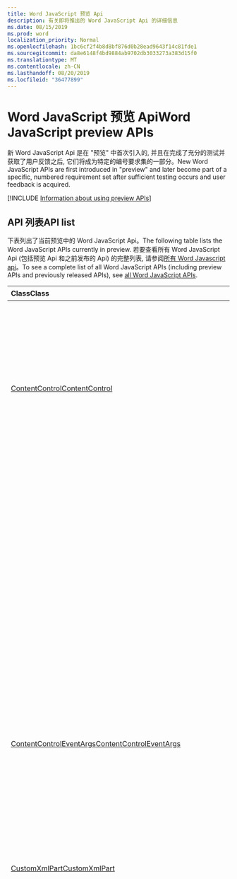 ```yaml
---
title: Word JavaScript 预览 Api
description: 有关即将推出的 Word JavaScript Api 的详细信息
ms.date: 08/15/2019
ms.prod: word
localization_priority: Normal
ms.openlocfilehash: 1bc6cf2f4b8d8bf876d0b28ead9643f14c81fde1
ms.sourcegitcommit: da8e6148f4bd9884ab9702db3033273a383d15f0
ms.translationtype: MT
ms.contentlocale: zh-CN
ms.lasthandoff: 08/20/2019
ms.locfileid: "36477899"
---
```

# <a name="word-javascript-preview-apis"></a><span data-ttu-id="832d4-103">Word JavaScript 预览 Api</span><span class="sxs-lookup"><span data-stu-id="832d4-103">Word JavaScript preview APIs</span></span>

<span data-ttu-id="832d4-104">新 Word JavaScript Api 是在 "预览" 中首次引入的, 并且在完成了充分的测试并获取了用户反馈之后, 它们将成为特定的编号要求集的一部分。</span><span class="sxs-lookup"><span data-stu-id="832d4-104">New Word JavaScript APIs are first introduced in "preview" and later become part of a specific, numbered requirement set after sufficient testing occurs and user feedback is acquired.</span></span>

[!INCLUDE [Information about using preview APIs](../../includes/using-preview-apis-host.md)]

## <a name="api-list"></a><span data-ttu-id="832d4-105">API 列表</span><span class="sxs-lookup"><span data-stu-id="832d4-105">API list</span></span>

<span data-ttu-id="832d4-106">下表列出了当前预览中的 Word JavaScript Api。</span><span class="sxs-lookup"><span data-stu-id="832d4-106">The following table lists the Word JavaScript APIs currently in preview.</span></span> <span data-ttu-id="832d4-107">若要查看所有 Word JavaScript Api (包括预览 Api 和之前发布的 Api) 的完整列表, 请参阅[所有 Word Javascript api](/javascript/api/word?view=word-js-preview)。</span><span class="sxs-lookup"><span data-stu-id="832d4-107">To see a complete list of all Word JavaScript APIs (including preview APIs and previously released APIs), see [all Word JavaScript APIs](/javascript/api/word?view=word-js-preview).</span></span>

| <span data-ttu-id="832d4-108">Class</span><span class="sxs-lookup"><span data-stu-id="832d4-108">Class</span></span> | <span data-ttu-id="832d4-109">域</span><span class="sxs-lookup"><span data-stu-id="832d4-109">Fields</span></span> | <span data-ttu-id="832d4-110">说明</span><span class="sxs-lookup"><span data-stu-id="832d4-110">Description</span></span> |
|:---|:---|:---|
|[<span data-ttu-id="832d4-111">ContentControl</span><span class="sxs-lookup"><span data-stu-id="832d4-111">ContentControl</span></span>](/javascript/api/word/word.contentcontrol)|[<span data-ttu-id="832d4-112">onDataChanged</span><span class="sxs-lookup"><span data-stu-id="832d4-112">onDataChanged</span></span>](/javascript/api/word/word.contentcontrol#ondatachanged)|<span data-ttu-id="832d4-113">更改内容控件中的数据时发生。</span><span class="sxs-lookup"><span data-stu-id="832d4-113">Occurs when data within the content control are changed.</span></span> <span data-ttu-id="832d4-114">若要获取新文本, 请在处理程序中加载此内容控件。</span><span class="sxs-lookup"><span data-stu-id="832d4-114">To get the new text, load this content control in the handler.</span></span> <span data-ttu-id="832d4-115">若要获取旧文本, 请不要加载它。</span><span class="sxs-lookup"><span data-stu-id="832d4-115">To get the old text, do not load it.</span></span>|
||[<span data-ttu-id="832d4-116">onDeleted</span><span class="sxs-lookup"><span data-stu-id="832d4-116">onDeleted</span></span>](/javascript/api/word/word.contentcontrol#ondeleted)|<span data-ttu-id="832d4-117">删除内容控件时发生。</span><span class="sxs-lookup"><span data-stu-id="832d4-117">Occurs when the content control is deleted.</span></span> <span data-ttu-id="832d4-118">请勿在处理程序中加载此内容控件, 否则将无法获取其原始属性。</span><span class="sxs-lookup"><span data-stu-id="832d4-118">Do not load this content control in the handler, otherwise you won't be able to get its original properties.</span></span>|
||[<span data-ttu-id="832d4-119">onSelectionChanged</span><span class="sxs-lookup"><span data-stu-id="832d4-119">onSelectionChanged</span></span>](/javascript/api/word/word.contentcontrol#onselectionchanged)|<span data-ttu-id="832d4-120">在内容控件中的选定内容更改时发生。</span><span class="sxs-lookup"><span data-stu-id="832d4-120">Occurs when selection within the content control is changed.</span></span>|
|[<span data-ttu-id="832d4-121">ContentControlEventArgs</span><span class="sxs-lookup"><span data-stu-id="832d4-121">ContentControlEventArgs</span></span>](/javascript/api/word/word.contentcontroleventargs)|[<span data-ttu-id="832d4-122">contentControl</span><span class="sxs-lookup"><span data-stu-id="832d4-122">contentControl</span></span>](/javascript/api/word/word.contentcontroleventargs#contentcontrol)|<span data-ttu-id="832d4-123">引发事件的对象。</span><span class="sxs-lookup"><span data-stu-id="832d4-123">The object that raised the event.</span></span> <span data-ttu-id="832d4-124">加载此对象以获取其属性。</span><span class="sxs-lookup"><span data-stu-id="832d4-124">Load this object to get its properties.</span></span>|
||[<span data-ttu-id="832d4-125">eventType</span><span class="sxs-lookup"><span data-stu-id="832d4-125">eventType</span></span>](/javascript/api/word/word.contentcontroleventargs#eventtype)|<span data-ttu-id="832d4-126">事件类型。</span><span class="sxs-lookup"><span data-stu-id="832d4-126">The event type.</span></span> <span data-ttu-id="832d4-127">有关详细信息, 请参阅 "事件"。</span><span class="sxs-lookup"><span data-stu-id="832d4-127">See Word.EventType for details.</span></span>|
|[<span data-ttu-id="832d4-128">CustomXmlPart</span><span class="sxs-lookup"><span data-stu-id="832d4-128">CustomXmlPart</span></span>](/javascript/api/word/word.customxmlpart)|[<span data-ttu-id="832d4-129">delete()</span><span class="sxs-lookup"><span data-stu-id="832d4-129">delete()</span></span>](/javascript/api/word/word.customxmlpart#delete--)|<span data-ttu-id="832d4-130">删除自定义 XML 部件。</span><span class="sxs-lookup"><span data-stu-id="832d4-130">Deletes the custom XML part.</span></span>|
||[<span data-ttu-id="832d4-131">deleteAttribute (xpath: string, namespaceMappings: any, name: string)</span><span class="sxs-lookup"><span data-stu-id="832d4-131">deleteAttribute(xpath: string, namespaceMappings: any, name: string)</span></span>](/javascript/api/word/word.customxmlpart#deleteattribute-xpath--namespacemappings--name-)|<span data-ttu-id="832d4-132">从 xpath 标识的元素中删除具有给定名称的属性。</span><span class="sxs-lookup"><span data-stu-id="832d4-132">Deletes an attribute with the given name from the element identified by xpath.</span></span>|
||[<span data-ttu-id="832d4-133">deleteElement (xpath: string, namespaceMappings: any)</span><span class="sxs-lookup"><span data-stu-id="832d4-133">deleteElement(xpath: string, namespaceMappings: any)</span></span>](/javascript/api/word/word.customxmlpart#deleteelement-xpath--namespacemappings-)|<span data-ttu-id="832d4-134">删除由 xpath 标识的元素。</span><span class="sxs-lookup"><span data-stu-id="832d4-134">Deletes the element identified by xpath.</span></span>|
||[<span data-ttu-id="832d4-135">getXml()</span><span class="sxs-lookup"><span data-stu-id="832d4-135">getXml()</span></span>](/javascript/api/word/word.customxmlpart#getxml--)|<span data-ttu-id="832d4-136">获取自定义 XML 部件的完整 XML 内容。</span><span class="sxs-lookup"><span data-stu-id="832d4-136">Gets the full XML content of the custom XML part.</span></span>|
||[<span data-ttu-id="832d4-137">insertAttribute (xpath: string, namespaceMappings: any, name: string, value: string)</span><span class="sxs-lookup"><span data-stu-id="832d4-137">insertAttribute(xpath: string, namespaceMappings: any, name: string, value: string)</span></span>](/javascript/api/word/word.customxmlpart#insertattribute-xpath--namespacemappings--name--value-)|<span data-ttu-id="832d4-138">将具有给定名称和值的属性插入到由 xpath 标识的元素中。</span><span class="sxs-lookup"><span data-stu-id="832d4-138">Inserts an attribute with the given name and value to the element identified by xpath.</span></span>|
||[<span data-ttu-id="832d4-139">insertElement (xpath: string, xml: string, namespaceMappings: any, index？: number)</span><span class="sxs-lookup"><span data-stu-id="832d4-139">insertElement(xpath: string, xml: string, namespaceMappings: any, index?: number)</span></span>](/javascript/api/word/word.customxmlpart#insertelement-xpath--xml--namespacemappings--index-)|<span data-ttu-id="832d4-140">在子位置索引处的 xpath 标识的父元素下插入给定的 XML。</span><span class="sxs-lookup"><span data-stu-id="832d4-140">Inserts the given XML under the parent element identified by xpath at child position index.</span></span>|
||[<span data-ttu-id="832d4-141">查询 (xpath: string, namespaceMappings: any)</span><span class="sxs-lookup"><span data-stu-id="832d4-141">query(xpath: string, namespaceMappings: any)</span></span>](/javascript/api/word/word.customxmlpart#query-xpath--namespacemappings-)|<span data-ttu-id="832d4-142">查询自定义 XML 部件的 XML 内容。</span><span class="sxs-lookup"><span data-stu-id="832d4-142">Queries the XML content of the custom XML part.</span></span>|
||[<span data-ttu-id="832d4-143">id</span><span class="sxs-lookup"><span data-stu-id="832d4-143">id</span></span>](/javascript/api/word/word.customxmlpart#id)|<span data-ttu-id="832d4-144">获取自定义 XML 部件的 ID。</span><span class="sxs-lookup"><span data-stu-id="832d4-144">Gets the ID of the custom XML part.</span></span> <span data-ttu-id="832d4-145">只读。</span><span class="sxs-lookup"><span data-stu-id="832d4-145">Read only.</span></span>|
||[<span data-ttu-id="832d4-146">namespaceUri</span><span class="sxs-lookup"><span data-stu-id="832d4-146">namespaceUri</span></span>](/javascript/api/word/word.customxmlpart#namespaceuri)|<span data-ttu-id="832d4-147">获取自定义 XML 部件的命名空间 URI。</span><span class="sxs-lookup"><span data-stu-id="832d4-147">Gets the namespace URI of the custom XML part.</span></span> <span data-ttu-id="832d4-148">只读。</span><span class="sxs-lookup"><span data-stu-id="832d4-148">Read only.</span></span>|
||[<span data-ttu-id="832d4-149">setXml (xml: string)</span><span class="sxs-lookup"><span data-stu-id="832d4-149">setXml(xml: string)</span></span>](/javascript/api/word/word.customxmlpart#setxml-xml-)|<span data-ttu-id="832d4-150">设置自定义 XML 部件的完整 XML 内容。</span><span class="sxs-lookup"><span data-stu-id="832d4-150">Sets the full XML content of the custom XML part.</span></span>|
||[<span data-ttu-id="832d4-151">updateAttribute (xpath: string, namespaceMappings: any, name: string, value: string)</span><span class="sxs-lookup"><span data-stu-id="832d4-151">updateAttribute(xpath: string, namespaceMappings: any, name: string, value: string)</span></span>](/javascript/api/word/word.customxmlpart#updateattribute-xpath--namespacemappings--name--value-)|<span data-ttu-id="832d4-152">使用由 xpath 标识的元素的给定名称更新属性的值。</span><span class="sxs-lookup"><span data-stu-id="832d4-152">Updates the value of an attribute with the given name of the element identified by xpath.</span></span>|
||[<span data-ttu-id="832d4-153">updateElement (xpath: string, xml: string, namespaceMappings: any)</span><span class="sxs-lookup"><span data-stu-id="832d4-153">updateElement(xpath: string, xml: string, namespaceMappings: any)</span></span>](/javascript/api/word/word.customxmlpart#updateelement-xpath--xml--namespacemappings-)|<span data-ttu-id="832d4-154">更新由 xpath 标识的元素的 XML。</span><span class="sxs-lookup"><span data-stu-id="832d4-154">Updates the XML of the element identified by xpath.</span></span>|
|[<span data-ttu-id="832d4-155">CustomXmlPartCollection</span><span class="sxs-lookup"><span data-stu-id="832d4-155">CustomXmlPartCollection</span></span>](/javascript/api/word/word.customxmlpartcollection)|[<span data-ttu-id="832d4-156">add (xml: string)</span><span class="sxs-lookup"><span data-stu-id="832d4-156">add(xml: string)</span></span>](/javascript/api/word/word.customxmlpartcollection#add-xml-)|<span data-ttu-id="832d4-157">向文档中添加新的自定义 XML 部件。</span><span class="sxs-lookup"><span data-stu-id="832d4-157">Adds a new custom XML part to the document.</span></span>|
||[<span data-ttu-id="832d4-158">getByNamespace (namespaceUri: string)</span><span class="sxs-lookup"><span data-stu-id="832d4-158">getByNamespace(namespaceUri: string)</span></span>](/javascript/api/word/word.customxmlpartcollection#getbynamespace-namespaceuri-)|<span data-ttu-id="832d4-159">获取其命名空间匹配给定命名空间的自定义 XML 部件的新作用域内集合。</span><span class="sxs-lookup"><span data-stu-id="832d4-159">Gets a new scoped collection of custom XML parts whose namespaces match the given namespace.</span></span>|
||[<span data-ttu-id="832d4-160">getCount()</span><span class="sxs-lookup"><span data-stu-id="832d4-160">getCount()</span></span>](/javascript/api/word/word.customxmlpartcollection#getcount--)|<span data-ttu-id="832d4-161">获取集合中项的数目。</span><span class="sxs-lookup"><span data-stu-id="832d4-161">Gets the number of items in the collection.</span></span>|
||[<span data-ttu-id="832d4-162">getItem(id: string)</span><span class="sxs-lookup"><span data-stu-id="832d4-162">getItem(id: string)</span></span>](/javascript/api/word/word.customxmlpartcollection#getitem-id-)|<span data-ttu-id="832d4-163">获取基于其 ID 的自定义 XML 部件。</span><span class="sxs-lookup"><span data-stu-id="832d4-163">Gets a custom XML part based on its ID.</span></span> <span data-ttu-id="832d4-164">只读。</span><span class="sxs-lookup"><span data-stu-id="832d4-164">Read only.</span></span>|
||[<span data-ttu-id="832d4-165">getItemOrNullObject(id: string)</span><span class="sxs-lookup"><span data-stu-id="832d4-165">getItemOrNullObject(id: string)</span></span>](/javascript/api/word/word.customxmlpartcollection#getitemornullobject-id-)|<span data-ttu-id="832d4-166">获取基于其 ID 的自定义 XML 部件。</span><span class="sxs-lookup"><span data-stu-id="832d4-166">Gets a custom XML part based on its ID.</span></span> <span data-ttu-id="832d4-167">如果 CustomXmlPart 不存在, 则返回 null 对象。</span><span class="sxs-lookup"><span data-stu-id="832d4-167">Returns a null object if the CustomXmlPart does not exist.</span></span>|
||[<span data-ttu-id="832d4-168">items</span><span class="sxs-lookup"><span data-stu-id="832d4-168">items</span></span>](/javascript/api/word/word.customxmlpartcollection#items)|<span data-ttu-id="832d4-169">获取此集合中已加载的子项。</span><span class="sxs-lookup"><span data-stu-id="832d4-169">Gets the loaded child items in this collection.</span></span>|
|[<span data-ttu-id="832d4-170">CustomXmlPartScopedCollection</span><span class="sxs-lookup"><span data-stu-id="832d4-170">CustomXmlPartScopedCollection</span></span>](/javascript/api/word/word.customxmlpartscopedcollection)|[<span data-ttu-id="832d4-171">getCount()</span><span class="sxs-lookup"><span data-stu-id="832d4-171">getCount()</span></span>](/javascript/api/word/word.customxmlpartscopedcollection#getcount--)|<span data-ttu-id="832d4-172">获取集合中项的数目。</span><span class="sxs-lookup"><span data-stu-id="832d4-172">Gets the number of items in the collection.</span></span>|
||[<span data-ttu-id="832d4-173">getItem(id: string)</span><span class="sxs-lookup"><span data-stu-id="832d4-173">getItem(id: string)</span></span>](/javascript/api/word/word.customxmlpartscopedcollection#getitem-id-)|<span data-ttu-id="832d4-174">获取基于其 ID 的自定义 XML 部件。</span><span class="sxs-lookup"><span data-stu-id="832d4-174">Gets a custom XML part based on its ID.</span></span> <span data-ttu-id="832d4-175">只读。</span><span class="sxs-lookup"><span data-stu-id="832d4-175">Read only.</span></span>|
||[<span data-ttu-id="832d4-176">getItemOrNullObject(id: string)</span><span class="sxs-lookup"><span data-stu-id="832d4-176">getItemOrNullObject(id: string)</span></span>](/javascript/api/word/word.customxmlpartscopedcollection#getitemornullobject-id-)|<span data-ttu-id="832d4-177">获取基于其 ID 的自定义 XML 部件。</span><span class="sxs-lookup"><span data-stu-id="832d4-177">Gets a custom XML part based on its ID.</span></span> <span data-ttu-id="832d4-178">如果 CustomXmlPart 在集合中不存在, 则返回 null 对象。</span><span class="sxs-lookup"><span data-stu-id="832d4-178">Returns a null object if the CustomXmlPart does not exist in the collection.</span></span>|
||[<span data-ttu-id="832d4-179">getOnlyItem()</span><span class="sxs-lookup"><span data-stu-id="832d4-179">getOnlyItem()</span></span>](/javascript/api/word/word.customxmlpartscopedcollection#getonlyitem--)|<span data-ttu-id="832d4-180">如果集合仅包含一个项，则此方法返回该项。</span><span class="sxs-lookup"><span data-stu-id="832d4-180">If the collection contains exactly one item, this method returns it.</span></span> <span data-ttu-id="832d4-181">否则, 此方法将产生错误。</span><span class="sxs-lookup"><span data-stu-id="832d4-181">Otherwise, this method produces an error.</span></span>|
||[<span data-ttu-id="832d4-182">getOnlyItemOrNullObject()</span><span class="sxs-lookup"><span data-stu-id="832d4-182">getOnlyItemOrNullObject()</span></span>](/javascript/api/word/word.customxmlpartscopedcollection#getonlyitemornullobject--)|<span data-ttu-id="832d4-183">如果集合仅包含一个项，则此方法返回该项。</span><span class="sxs-lookup"><span data-stu-id="832d4-183">If the collection contains exactly one item, this method returns it.</span></span> <span data-ttu-id="832d4-184">否则, 此方法将返回 null 对象。</span><span class="sxs-lookup"><span data-stu-id="832d4-184">Otherwise, this method returns a null object.</span></span>|
||[<span data-ttu-id="832d4-185">items</span><span class="sxs-lookup"><span data-stu-id="832d4-185">items</span></span>](/javascript/api/word/word.customxmlpartscopedcollection#items)|<span data-ttu-id="832d4-186">获取此集合中已加载的子项。</span><span class="sxs-lookup"><span data-stu-id="832d4-186">Gets the loaded child items in this collection.</span></span>|
|[<span data-ttu-id="832d4-187">Document</span><span class="sxs-lookup"><span data-stu-id="832d4-187">Document</span></span>](/javascript/api/word/word.document)|[<span data-ttu-id="832d4-188">deleteBookmark (name: string)</span><span class="sxs-lookup"><span data-stu-id="832d4-188">deleteBookmark(name: string)</span></span>](/javascript/api/word/word.document#deletebookmark-name-)|<span data-ttu-id="832d4-189">从文档中删除书签 (如果存在)。</span><span class="sxs-lookup"><span data-stu-id="832d4-189">Deletes a bookmark, if exists, from the document.</span></span>|
||[<span data-ttu-id="832d4-190">getBookmarkRange (name: string)</span><span class="sxs-lookup"><span data-stu-id="832d4-190">getBookmarkRange(name: string)</span></span>](/javascript/api/word/word.document#getbookmarkrange-name-)|<span data-ttu-id="832d4-191">获取书签的范围。</span><span class="sxs-lookup"><span data-stu-id="832d4-191">Gets a bookmark's range.</span></span> <span data-ttu-id="832d4-192">如果书签不存在, 则引发。</span><span class="sxs-lookup"><span data-stu-id="832d4-192">Throws if the bookmark does not exist.</span></span>|
||[<span data-ttu-id="832d4-193">getBookmarkRangeOrNullObject (name: string)</span><span class="sxs-lookup"><span data-stu-id="832d4-193">getBookmarkRangeOrNullObject(name: string)</span></span>](/javascript/api/word/word.document#getbookmarkrangeornullobject-name-)|<span data-ttu-id="832d4-194">获取书签的范围。</span><span class="sxs-lookup"><span data-stu-id="832d4-194">Gets a bookmark's range.</span></span> <span data-ttu-id="832d4-195">如果书签不存在, 则返回 null 对象。</span><span class="sxs-lookup"><span data-stu-id="832d4-195">Returns a null object if the bookmark does not exist.</span></span>|
||[<span data-ttu-id="832d4-196">customXmlParts</span><span class="sxs-lookup"><span data-stu-id="832d4-196">customXmlParts</span></span>](/javascript/api/word/word.document#customxmlparts)|<span data-ttu-id="832d4-197">获取文档中的自定义 XML 部件。</span><span class="sxs-lookup"><span data-stu-id="832d4-197">Gets the custom XML parts in the document.</span></span> <span data-ttu-id="832d4-198">只读。</span><span class="sxs-lookup"><span data-stu-id="832d4-198">Read-only.</span></span>|
||[<span data-ttu-id="832d4-199">onContentControlAdded</span><span class="sxs-lookup"><span data-stu-id="832d4-199">onContentControlAdded</span></span>](/javascript/api/word/word.document#oncontentcontroladded)|<span data-ttu-id="832d4-200">添加内容控件时发生。</span><span class="sxs-lookup"><span data-stu-id="832d4-200">Occurs when a content control is added.</span></span> <span data-ttu-id="832d4-201">在处理程序中运行 context () 以获取新内容控件的属性。</span><span class="sxs-lookup"><span data-stu-id="832d4-201">Run context.sync() in the handler to get the new content control's properties.</span></span>|
||[<span data-ttu-id="832d4-202">settings</span><span class="sxs-lookup"><span data-stu-id="832d4-202">settings</span></span>](/javascript/api/word/word.document#settings)|<span data-ttu-id="832d4-203">获取文档中的加载项设置。</span><span class="sxs-lookup"><span data-stu-id="832d4-203">Gets the add-in's settings in the document.</span></span> <span data-ttu-id="832d4-204">只读。</span><span class="sxs-lookup"><span data-stu-id="832d4-204">Read-only.</span></span>|
|[<span data-ttu-id="832d4-205">DocumentCreated</span><span class="sxs-lookup"><span data-stu-id="832d4-205">DocumentCreated</span></span>](/javascript/api/word/word.documentcreated)|[<span data-ttu-id="832d4-206">deleteBookmark (name: string)</span><span class="sxs-lookup"><span data-stu-id="832d4-206">deleteBookmark(name: string)</span></span>](/javascript/api/word/word.documentcreated#deletebookmark-name-)|<span data-ttu-id="832d4-207">从文档中删除书签 (如果存在)。</span><span class="sxs-lookup"><span data-stu-id="832d4-207">Deletes a bookmark, if exists, from the document.</span></span>|
||[<span data-ttu-id="832d4-208">getBookmarkRange (name: string)</span><span class="sxs-lookup"><span data-stu-id="832d4-208">getBookmarkRange(name: string)</span></span>](/javascript/api/word/word.documentcreated#getbookmarkrange-name-)|<span data-ttu-id="832d4-209">获取书签的范围。</span><span class="sxs-lookup"><span data-stu-id="832d4-209">Gets a bookmark's range.</span></span> <span data-ttu-id="832d4-210">如果书签不存在, 则引发。</span><span class="sxs-lookup"><span data-stu-id="832d4-210">Throws if the bookmark does not exist.</span></span>|
||[<span data-ttu-id="832d4-211">getBookmarkRangeOrNullObject (name: string)</span><span class="sxs-lookup"><span data-stu-id="832d4-211">getBookmarkRangeOrNullObject(name: string)</span></span>](/javascript/api/word/word.documentcreated#getbookmarkrangeornullobject-name-)|<span data-ttu-id="832d4-212">获取书签的范围。</span><span class="sxs-lookup"><span data-stu-id="832d4-212">Gets a bookmark's range.</span></span> <span data-ttu-id="832d4-213">如果书签不存在, 则返回 null 对象。</span><span class="sxs-lookup"><span data-stu-id="832d4-213">Returns a null object if the bookmark does not exist.</span></span>|
||[<span data-ttu-id="832d4-214">customXmlParts</span><span class="sxs-lookup"><span data-stu-id="832d4-214">customXmlParts</span></span>](/javascript/api/word/word.documentcreated#customxmlparts)|<span data-ttu-id="832d4-215">获取文档中的自定义 XML 部件。</span><span class="sxs-lookup"><span data-stu-id="832d4-215">Gets the custom XML parts in the document.</span></span> <span data-ttu-id="832d4-216">只读。</span><span class="sxs-lookup"><span data-stu-id="832d4-216">Read-only.</span></span>|
||[<span data-ttu-id="832d4-217">settings</span><span class="sxs-lookup"><span data-stu-id="832d4-217">settings</span></span>](/javascript/api/word/word.documentcreated#settings)|<span data-ttu-id="832d4-218">获取文档中的加载项设置。</span><span class="sxs-lookup"><span data-stu-id="832d4-218">Gets the add-in's settings in the document.</span></span> <span data-ttu-id="832d4-219">只读。</span><span class="sxs-lookup"><span data-stu-id="832d4-219">Read-only.</span></span>|
|[<span data-ttu-id="832d4-220">InlinePicture</span><span class="sxs-lookup"><span data-stu-id="832d4-220">InlinePicture</span></span>](/javascript/api/word/word.inlinepicture)|[<span data-ttu-id="832d4-221">imageFormat</span><span class="sxs-lookup"><span data-stu-id="832d4-221">imageFormat</span></span>](/javascript/api/word/word.inlinepicture#imageformat)|<span data-ttu-id="832d4-222">获取嵌入式图像的格式。</span><span class="sxs-lookup"><span data-stu-id="832d4-222">Gets the format of the inline image.</span></span> <span data-ttu-id="832d4-223">只读。</span><span class="sxs-lookup"><span data-stu-id="832d4-223">Read-only.</span></span>|
|[<span data-ttu-id="832d4-224">List</span><span class="sxs-lookup"><span data-stu-id="832d4-224">List</span></span>](/javascript/api/word/word.list)|[<span data-ttu-id="832d4-225">getLevelFont (level: 数字)</span><span class="sxs-lookup"><span data-stu-id="832d4-225">getLevelFont(level: number)</span></span>](/javascript/api/word/word.list#getlevelfont-level-)|<span data-ttu-id="832d4-226">获取列表中指定级别的项目符号、编号或图片的字体。</span><span class="sxs-lookup"><span data-stu-id="832d4-226">Gets the font of the bullet, number or picture at the specified level in the list.</span></span>|
||[<span data-ttu-id="832d4-227">getLevelPicture (level: 数字)</span><span class="sxs-lookup"><span data-stu-id="832d4-227">getLevelPicture(level: number)</span></span>](/javascript/api/word/word.list#getlevelpicture-level-)|<span data-ttu-id="832d4-228">获取列表中指定级别的图片的 base64 编码的字符串表示形式。</span><span class="sxs-lookup"><span data-stu-id="832d4-228">Gets the base64 encoded string representation of the picture at the specified level in the list.</span></span>|
||[<span data-ttu-id="832d4-229">resetLevelFont (level: number, resetFontName？: boolean)</span><span class="sxs-lookup"><span data-stu-id="832d4-229">resetLevelFont(level: number, resetFontName?: boolean)</span></span>](/javascript/api/word/word.list#resetlevelfont-level--resetfontname-)|<span data-ttu-id="832d4-230">重置列表中指定级别的项目符号、编号或图片的字体。</span><span class="sxs-lookup"><span data-stu-id="832d4-230">Resets the font of the bullet, number or picture at the specified level in the list.</span></span>|
||[<span data-ttu-id="832d4-231">setLevelPicture (level: number, base64EncodedImage？: string)</span><span class="sxs-lookup"><span data-stu-id="832d4-231">setLevelPicture(level: number, base64EncodedImage?: string)</span></span>](/javascript/api/word/word.list#setlevelpicture-level--base64encodedimage-)|<span data-ttu-id="832d4-232">设置列表中指定级别的图片。</span><span class="sxs-lookup"><span data-stu-id="832d4-232">Sets the picture at the specified level in the list.</span></span>|
|[<span data-ttu-id="832d4-233">Range</span><span class="sxs-lookup"><span data-stu-id="832d4-233">Range</span></span>](/javascript/api/word/word.range)|[<span data-ttu-id="832d4-234">getBookmarks (includeHidden？: 布尔值, includeAdjacent？: 布尔值)</span><span class="sxs-lookup"><span data-stu-id="832d4-234">getBookmarks(includeHidden?: boolean, includeAdjacent?: boolean)</span></span>](/javascript/api/word/word.range#getbookmarks-includehidden--includeadjacent-)|<span data-ttu-id="832d4-235">获取或覆盖区域中所有书签的名称。</span><span class="sxs-lookup"><span data-stu-id="832d4-235">Gets the names all bookmarks in or overlapping the range.</span></span> <span data-ttu-id="832d4-236">如果书签的名称以下划线字符开头, 则隐藏该书签。</span><span class="sxs-lookup"><span data-stu-id="832d4-236">A bookmark is hidden if its name starts with the underscore character.</span></span>|
||[<span data-ttu-id="832d4-237">insertBookmark (name: string)</span><span class="sxs-lookup"><span data-stu-id="832d4-237">insertBookmark(name: string)</span></span>](/javascript/api/word/word.range#insertbookmark-name-)|<span data-ttu-id="832d4-238">在区域中插入书签。</span><span class="sxs-lookup"><span data-stu-id="832d4-238">Inserts a bookmark on the range.</span></span> <span data-ttu-id="832d4-239">如果同一名称的书签存在于某个位置, 则首先将其删除。</span><span class="sxs-lookup"><span data-stu-id="832d4-239">If a bookmark of the same name exists somewhere, it is deleted first.</span></span>|
|[<span data-ttu-id="832d4-240">设置</span><span class="sxs-lookup"><span data-stu-id="832d4-240">Setting</span></span>](/javascript/api/word/word.setting)|[<span data-ttu-id="832d4-241">delete()</span><span class="sxs-lookup"><span data-stu-id="832d4-241">delete()</span></span>](/javascript/api/word/word.setting#delete--)|<span data-ttu-id="832d4-242">删除 Setting 对象。</span><span class="sxs-lookup"><span data-stu-id="832d4-242">Deletes the setting.</span></span>|
||[<span data-ttu-id="832d4-243">key</span><span class="sxs-lookup"><span data-stu-id="832d4-243">key</span></span>](/javascript/api/word/word.setting#key)|<span data-ttu-id="832d4-244">获取设置的键。</span><span class="sxs-lookup"><span data-stu-id="832d4-244">Gets the key of the setting.</span></span> <span data-ttu-id="832d4-245">只读。</span><span class="sxs-lookup"><span data-stu-id="832d4-245">Read only.</span></span>|
||[<span data-ttu-id="832d4-246">value</span><span class="sxs-lookup"><span data-stu-id="832d4-246">value</span></span>](/javascript/api/word/word.setting#value)|<span data-ttu-id="832d4-247">获取或设置设置的值。</span><span class="sxs-lookup"><span data-stu-id="832d4-247">Gets or sets the value of the setting.</span></span>|
|[<span data-ttu-id="832d4-248">SettingCollection</span><span class="sxs-lookup"><span data-stu-id="832d4-248">SettingCollection</span></span>](/javascript/api/word/word.settingcollection)|[<span data-ttu-id="832d4-249">add (key: string, value: any)</span><span class="sxs-lookup"><span data-stu-id="832d4-249">add(key: string, value: any)</span></span>](/javascript/api/word/word.settingcollection#add-key--value-)|<span data-ttu-id="832d4-250">创建新设置或设置现有设置。</span><span class="sxs-lookup"><span data-stu-id="832d4-250">Creates a new setting or sets an existing setting.</span></span>|
||[<span data-ttu-id="832d4-251">deleteAll ()</span><span class="sxs-lookup"><span data-stu-id="832d4-251">deleteAll()</span></span>](/javascript/api/word/word.settingcollection#deleteall--)|<span data-ttu-id="832d4-252">删除此加载项中的所有设置。</span><span class="sxs-lookup"><span data-stu-id="832d4-252">Deletes all settings in this add-in.</span></span>|
||[<span data-ttu-id="832d4-253">getCount()</span><span class="sxs-lookup"><span data-stu-id="832d4-253">getCount()</span></span>](/javascript/api/word/word.settingcollection#getcount--)|<span data-ttu-id="832d4-254">获取设置的计数。</span><span class="sxs-lookup"><span data-stu-id="832d4-254">Gets the count of settings.</span></span>|
||[<span data-ttu-id="832d4-255">getItem(key: string)</span><span class="sxs-lookup"><span data-stu-id="832d4-255">getItem(key: string)</span></span>](/javascript/api/word/word.settingcollection#getitem-key-)|<span data-ttu-id="832d4-256">按其键 (区分大小写) 获取设置对象。</span><span class="sxs-lookup"><span data-stu-id="832d4-256">Gets a setting object by its key, which is case-sensitive.</span></span> <span data-ttu-id="832d4-257">如果设置不存在, 则引发。</span><span class="sxs-lookup"><span data-stu-id="832d4-257">Throws if the setting does not exist.</span></span>|
||[<span data-ttu-id="832d4-258">getItemOrNullObject(key: string)</span><span class="sxs-lookup"><span data-stu-id="832d4-258">getItemOrNullObject(key: string)</span></span>](/javascript/api/word/word.settingcollection#getitemornullobject-key-)|<span data-ttu-id="832d4-259">按其键 (区分大小写) 获取设置对象。</span><span class="sxs-lookup"><span data-stu-id="832d4-259">Gets a setting object by its key, which is case-sensitive.</span></span> <span data-ttu-id="832d4-260">如果设置不存在, 则返回 null 对象。</span><span class="sxs-lookup"><span data-stu-id="832d4-260">Returns a null object if the setting does not exist.</span></span>|
||[<span data-ttu-id="832d4-261">items</span><span class="sxs-lookup"><span data-stu-id="832d4-261">items</span></span>](/javascript/api/word/word.settingcollection#items)|<span data-ttu-id="832d4-262">获取此集合中已加载的子项。</span><span class="sxs-lookup"><span data-stu-id="832d4-262">Gets the loaded child items in this collection.</span></span>|
|[<span data-ttu-id="832d4-263">Table</span><span class="sxs-lookup"><span data-stu-id="832d4-263">Table</span></span>](/javascript/api/word/word.table)|[<span data-ttu-id="832d4-264">mergeCells (topRow: 数字, firstCell: number, bottomRow: 数字, lastCell: 数字)</span><span class="sxs-lookup"><span data-stu-id="832d4-264">mergeCells(topRow: number, firstCell: number, bottomRow: number, lastCell: number)</span></span>](/javascript/api/word/word.table#mergecells-toprow--firstcell--bottomrow--lastcell-)|<span data-ttu-id="832d4-265">合并第一个和最后一个单元格所绑定的单元格。</span><span class="sxs-lookup"><span data-stu-id="832d4-265">Merges the cells bounded inclusively by a first and last cell.</span></span>|
|[<span data-ttu-id="832d4-266">TableCell</span><span class="sxs-lookup"><span data-stu-id="832d4-266">TableCell</span></span>](/javascript/api/word/word.tablecell)|[<span data-ttu-id="832d4-267">split (rowCount: number, columnCount: number)</span><span class="sxs-lookup"><span data-stu-id="832d4-267">split(rowCount: number, columnCount: number)</span></span>](/javascript/api/word/word.tablecell#split-rowcount--columncount-)|<span data-ttu-id="832d4-268">将单元格拆分为指定的行数和列数。</span><span class="sxs-lookup"><span data-stu-id="832d4-268">Splits the cell into the specified number of rows and columns.</span></span>|
|[<span data-ttu-id="832d4-269">TableRow</span><span class="sxs-lookup"><span data-stu-id="832d4-269">TableRow</span></span>](/javascript/api/word/word.tablerow)|[<span data-ttu-id="832d4-270">insertContentControl()</span><span class="sxs-lookup"><span data-stu-id="832d4-270">insertContentControl()</span></span>](/javascript/api/word/word.tablerow#insertcontentcontrol--)|<span data-ttu-id="832d4-271">在行上插入内容控件。</span><span class="sxs-lookup"><span data-stu-id="832d4-271">Inserts a content control on the row.</span></span>|
||[<span data-ttu-id="832d4-272">merge ()</span><span class="sxs-lookup"><span data-stu-id="832d4-272">merge()</span></span>](/javascript/api/word/word.tablerow#merge--)|<span data-ttu-id="832d4-273">将行合并到一个单元格中。</span><span class="sxs-lookup"><span data-stu-id="832d4-273">Merges the row into one cell.</span></span>|

## <a name="see-also"></a><span data-ttu-id="832d4-274">另请参阅</span><span class="sxs-lookup"><span data-stu-id="832d4-274">See also</span></span>

- [<span data-ttu-id="832d4-275">Word JavaScript API 参考文档</span><span class="sxs-lookup"><span data-stu-id="832d4-275">Word JavaScript API Reference Documentation</span></span>](/javascript/api/word)
- [<span data-ttu-id="832d4-276">Word JavaScript API 要求集</span><span class="sxs-lookup"><span data-stu-id="832d4-276">Word JavaScript API requirement sets</span></span>](word-api-requirement-sets.md)
